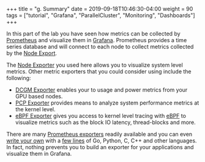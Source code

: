 +++
title = "g. Summary"
date = 2019-09-18T10:46:30-04:00
weight = 90
tags = ["tutorial", "Grafana", "ParallelCluster", "Monitoring", "Dashboards"]
+++

In this part of the lab you have seen how metrics can be collected by [Prometheus](https://prometheus.io/docs/introduction/overview/) and visualize them in [Grafana](https://grafana.com/). Prometheus provides a time series database and will connect to each node to collect metrics collected by the [Node Export](https://github.com/prometheus/node_exporter).

The [Node Exporter](https://github.com/prometheus/node_exporter) you used here allows you to visualize system level metrics. Other metric exporters that you could consider using include the following:

- [DCGM Exporter](https://github.com/NVIDIA/gpu-monitoring-tools#dcgm-exporter) enables your to usage and power metrics from your GPU based nodes.
- [PCP Exporter](https://jronak.github.io/pcp/) provides means to analyze system performance metrics at the kernel level.
- [eBPF Exporter](https://github.com/cloudflare/ebpf_exporter) gives you access to kernel level tracing with [eBPF](http://www.brendangregg.com/ebpf.html) to visualize metrics such as the block IO latency, thread-blocks and more.

There are many [Prometheus exporters](https://prometheus.io/docs/instrumenting/exporters/) readily available and you can even [write your own](https://prometheus.io/docs/instrumenting/writing_exporters/) with a [few lines](https://prometheus.io/docs/instrumenting/clientlibs/) of Go, Python, C, C++ and other languages. In fact, nothing prevents you to build an exporter for your applications and visualize them in Grafana.
